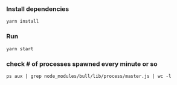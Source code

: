 ### Install dependencies

    yarn install

### Run

    yarn start

### check # of processes spawned every minute or so

    ps aux | grep node_modules/bull/lib/process/master.js | wc -l
